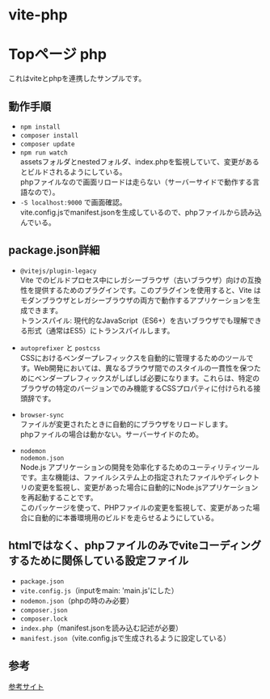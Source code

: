 # vite-php
# Topページ php

これはviteとphpを連携したサンプルです。

## 動作手順

- `npm install`
- `composer install`
- `composer update`
- `npm run watch`  
  assetsフォルダとnestedフォルダ、index.phpを監視していて、変更があるとビルドされるようにしている。  
  phpファイルなので画面リロードは走らない（サーバーサイドで動作する言語なので）。
- `-S localhost:9000` で画面確認。  
  vite.config.jsでmanifest.jsonを生成しているので、phpファイルから読み込んでいる。

## package.json詳細

- `@vitejs/plugin-legacy`  
  Vite でのビルドプロセス中にレガシーブラウザ（古いブラウザ）向けの互換性を提供するためのプラグインです。このプラグインを使用すると、Vite はモダンブラウザとレガシーブラウザの両方で動作するアプリケーションを生成できます。  
  トランスパイル: 現代的なJavaScript（ES6+）を古いブラウザでも理解できる形式（通常はES5）にトランスパイルします。

- `autoprefixer` と `postcss`  
  CSSにおけるベンダープレフィックスを自動的に管理するためのツールです。Web開発においては、異なるブラウザ間でのスタイルの一貫性を保つためにベンダープレフィックスがしばしば必要になります。これらは、特定のブラウザの特定のバージョンでのみ機能するCSSプロパティに付けられる接頭辞です。

- `browser-sync`  
  ファイルが変更されたときに自動的にブラウザをリロードします。  
  phpファイルの場合は動かない。サーバーサイドのため。

- `nodemon`  
  `nodemon.json`  
  Node.js アプリケーションの開発を効率化するためのユーティリティツールです。主な機能は、ファイルシステム上の指定されたファイルやディレクトリの変更を監視し、変更があった場合に自動的にNode.jsアプリケーションを再起動することです。  
  このパッケージを使って、PHPファイルの変更を監視して、変更があった場合に自動的に本番環境用のビルドを走らせるようにしている。

## htmlではなく、phpファイルのみでviteコーディングするために関係している設定ファイル

- `package.json`
- `vite.config.js`（inputをmain: 'main.js'にした）
- `nodemon.json`（phpの時のみ必要）
- `composer.json`
- `composer.lock`
- `index.php`（manifest.jsonを読み込む記述が必要）
- `manifest.json`（vite.config.jsで生成されるように設定している）

## 参考

[参考サイト](https://flex-box.net/vite-for-coder/#co-index-0)
